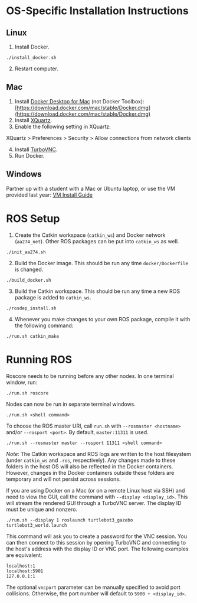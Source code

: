 # OS-Specific Installation Instructions

## Linux

1. Install Docker.
```
./install_docker.sh
```
2. Restart computer.

## Mac

1. Install [Docker Desktop for Mac](https://docs.docker.com/docker-for-mac/install/) (not Docker Toolbox):
[https://download.docker.com/mac/stable/Docker.dmg](https://download.docker.com/mac/stable/Docker.dmg)
2. Install [XQuartz](https://www.xquartz.org).
3. Enable the following setting in XQuartz:

XQuartz > Preferences > Security > Allow connections from network clients

4. Install [TurboVNC](https://sourceforge.net/projects/turbovnc/files/).
5. Run Docker.

## Windows

Partner up with a student with a Mac or Ubuntu laptop, or use the VM provided
last year: [VM Install Guide](https://docs.google.com/document/d/1ley_pauriyx0PrH8XYfkIrZwXnL3s-xBQvcUY6RE02I/edit?usp=sharing)

# ROS Setup

1. Create the Catkin workspace (`catkin_ws`) and Docker network
   (`aa274_net`). Other ROS packages can be put into `catkin_ws` as well.
```
./init_aa274.sh
```
2. Build the Docker image. This should be run any time `docker/Dockerfile` is changed.
```
./build_docker.sh
```
3. Build the Catkin workspace. This should be run any time a new ROS package is added to `catkin_ws`.
```
./rosdep_install.sh
```
4. Whenever you make changes to your own ROS package, compile it with the
   following command:
```
./run.sh catkin_make
```

# Running ROS

Roscore needs to be running before any other nodes. In one terminal window, run:
```
./run.sh roscore
```

Nodes can now be run in separate terminal windows.
```
./run.sh <shell command>
```

To choose the ROS master URI, call `run.sh` with `--rosmaster <hostname>` and/or
`--rosport <port>`. By default, `master:11311` is used.
```
./run.sh --rosmaster master --rosport 11311 <shell command>
```

*Note*: The Catkin workspace and ROS logs are written to the host filesystem (under
`catkin_ws` and `.ros`, respectively). Any changes made to these folders in the
host OS will also be reflected in the Docker containers. However, changes in the
Docker containers outside these folders are temporary and will not persist
across sessions.

If you are using Docker on a Mac (or on a remote Linux host via SSH) and need to
view the GUI, call the command with `--display <display_id>`. This will stream
the rendered GUI through a TurboVNC server. The display ID must be unique and
nonzero.
```
./run.sh --display 1 roslaunch turtlebot3_gazebo turtlebot3_world.launch
```
This command will ask you to create a password for the VNC session. You can then
connect to this session by opening TurboVNC and connecting to the host's address
with the display ID or VNC port. The following examples are equivalent:
```
localhost:1
localhost:5901
127.0.0.1:1
```
The optional `vncport` parameter can be manually specified to avoid port
collisions. Otherwise, the port number will default to `5900 + <display_id>`.
